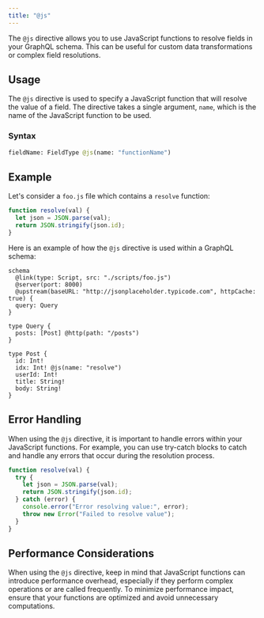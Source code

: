 ```yaml
---
title: "@js"
---
```


The `@js` directive allows you to use JavaScript functions to resolve fields in your GraphQL schema. This can be useful
for custom data transformations or complex field resolutions.

## Usage

The `@js` directive is used to specify a JavaScript function that will resolve the value of a field. The directive takes
a single argument, `name`, which is the name of the JavaScript function to be used.

### Syntax

```graphql showLineNumbers
fieldName: FieldType @js(name: "functionName")
```

## Example

Let's consider a `foo.js` file which contains a `resolve` function:

```js
function resolve(val) {
  let json = JSON.parse(val);
  return JSON.stringify(json.id);
}
```

Here is an example of how the `@js` directive is used within a GraphQL schema:

```gql showLineNumbers
schema
  @link(type: Script, src: "./scripts/foo.js")
  @server(port: 8000)
  @upstream(baseURL: "http://jsonplaceholder.typicode.com", httpCache: true) {
  query: Query
}

type Query {
  posts: [Post] @http(path: "/posts")
}

type Post {
  id: Int!
  idx: Int! @js(name: "resolve")
  userId: Int!
  title: String!
  body: String!
}
```

## Error Handling

When using the `@js` directive, it is important to handle errors within your JavaScript functions. For example, you can use try-catch blocks to catch and handle any errors that occur during the resolution process.

```javascript
function resolve(val) {
  try {
    let json = JSON.parse(val);
    return JSON.stringify(json.id);
  } catch (error) {
    console.error("Error resolving value:", error);
    throw new Error("Failed to resolve value");
  }
}
```

## Performance Considerations

When using the `@js` directive, keep in mind that JavaScript functions can introduce performance overhead, especially if they perform complex operations or are called frequently. To minimize performance impact, ensure that your functions are optimized and avoid unnecessary computations.

